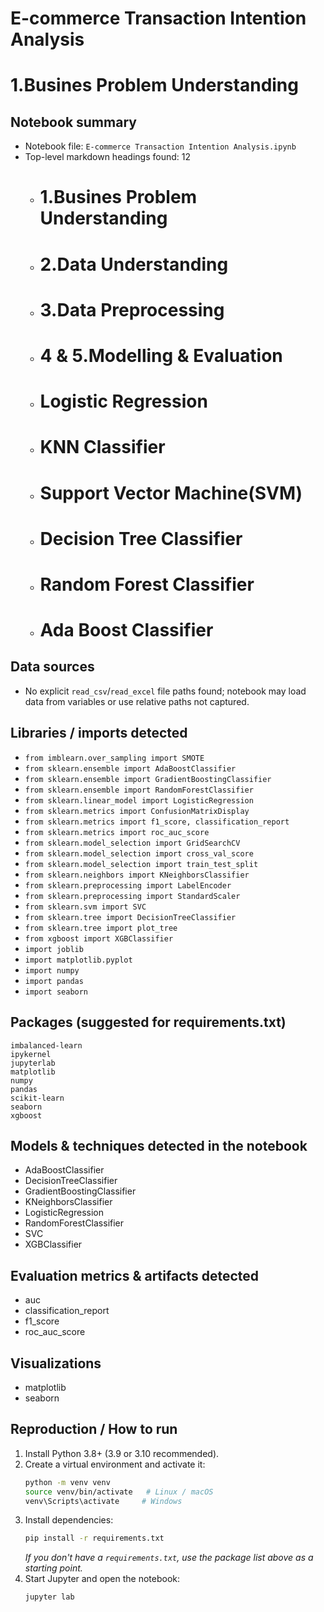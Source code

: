 # E-commerce Transaction Intention Analysis

# 1.Busines Problem Understanding

## Notebook summary 

- Notebook file: `E-commerce Transaction Intention Analysis.ipynb`
- Top-level markdown headings found: 12
  - # 1.Busines Problem Understanding
  - # 2.Data Understanding
  - # 3.Data Preprocessing
  - # 4 & 5.Modelling & Evaluation
  - # Logistic Regression
  - # KNN Classifier
  - # Support Vector Machine(SVM)
  - # Decision Tree Classifier
  - # Random Forest Classifier
  - # Ada Boost Classifier

## Data sources

- No explicit `read_csv`/`read_excel` file paths found; notebook may load data from variables or use relative paths not captured.

## Libraries / imports detected

- `from imblearn.over_sampling import SMOTE`
- `from sklearn.ensemble import AdaBoostClassifier`
- `from sklearn.ensemble import GradientBoostingClassifier`
- `from sklearn.ensemble import RandomForestClassifier`
- `from sklearn.linear_model import LogisticRegression`
- `from sklearn.metrics import ConfusionMatrixDisplay`
- `from sklearn.metrics import f1_score, classification_report`
- `from sklearn.metrics import roc_auc_score`
- `from sklearn.model_selection import GridSearchCV`
- `from sklearn.model_selection import cross_val_score`
- `from sklearn.model_selection import train_test_split`
- `from sklearn.neighbors import KNeighborsClassifier`
- `from sklearn.preprocessing import LabelEncoder`
- `from sklearn.preprocessing import StandardScaler`
- `from sklearn.svm import SVC`
- `from sklearn.tree import DecisionTreeClassifier`
- `from sklearn.tree import plot_tree`
- `from xgboost import XGBClassifier`
- `import joblib`
- `import matplotlib.pyplot`
- `import numpy`
- `import pandas`
- `import seaborn`

## Packages (suggested for requirements.txt)

```
imbalanced-learn
ipykernel
jupyterlab
matplotlib
numpy
pandas
scikit-learn
seaborn
xgboost
```

## Models & techniques detected in the notebook

- AdaBoostClassifier
- DecisionTreeClassifier
- GradientBoostingClassifier
- KNeighborsClassifier
- LogisticRegression
- RandomForestClassifier
- SVC
- XGBClassifier

## Evaluation metrics & artifacts detected

- auc
- classification_report
- f1_score
- roc_auc_score

## Visualizations

- matplotlib
- seaborn

## Reproduction / How to run

1. Install Python 3.8+ (3.9 or 3.10 recommended).
2. Create a virtual environment and activate it:
   ```bash
   python -m venv venv
   source venv/bin/activate   # Linux / macOS
   venv\Scripts\activate     # Windows
   ```
3. Install dependencies:
   ```bash
   pip install -r requirements.txt
   ```
   *If you don't have a `requirements.txt`, use the package list above as a starting point.*
4. Start Jupyter and open the notebook:
   ```bash
   jupyter lab
   ```




